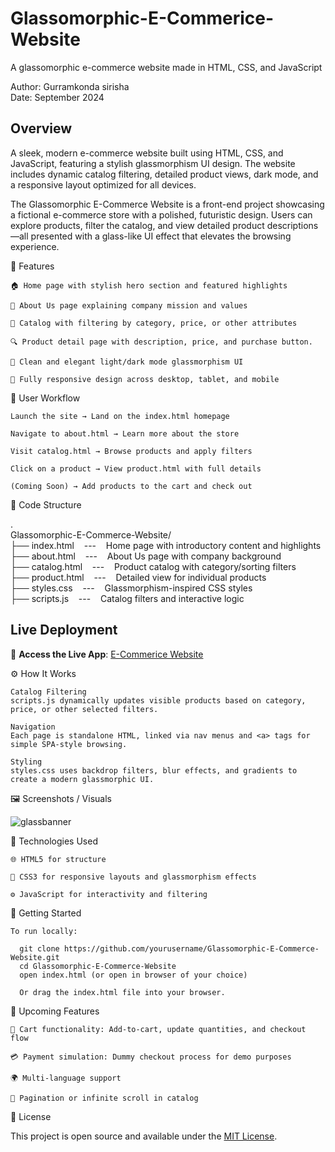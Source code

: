 # Glassomorphic-E-Commerice-Website
A glassomorphic e-commerce website made in HTML, CSS, and JavaScript

Author: Gurramkonda sirisha <br>
Date: September 2024

## Overview

A sleek, modern e-commerce website built using HTML, CSS, and JavaScript, featuring a stylish glassmorphism UI design.
The website includes dynamic catalog filtering, detailed product views,  dark mode, and a responsive layout optimized for all devices.

The Glassomorphic E-Commerce Website is a front-end project showcasing a fictional e-commerce store with a polished, futuristic design.
Users can explore products, filter the catalog, and view detailed product descriptions—all presented with a glass-like UI effect that elevates the browsing experience.

🧩 Features

    🏠 Home page with stylish hero section and featured highlights

    📖 About Us page explaining company mission and values

    🛒 Catalog with filtering by category, price, or other attributes

    🔍 Product detail page with description, price, and purchase button.

    🎨 Clean and elegant light/dark mode glassmorphism UI

    📱 Fully responsive design across desktop, tablet, and mobile

🔄 User Workflow

    Launch the site → Land on the index.html homepage

    Navigate to about.html → Learn more about the store

    Visit catalog.html → Browse products and apply filters

    Click on a product → View product.html with full details

    (Coming Soon) → Add products to the cart and check out

📁 Code Structure

.<br>
Glassomorphic-E-Commerce-Website/<br>
├── index.html &nbsp;&nbsp;&nbsp;---&nbsp;&nbsp;&nbsp; Home page with introductory content and highlights<br>
├── about.html &nbsp;&nbsp;&nbsp;---&nbsp;&nbsp;&nbsp; About Us page with company background<br>
├── catalog.html &nbsp;&nbsp;&nbsp;---&nbsp;&nbsp;&nbsp; Product catalog with category/sorting filters<br>
├── product.html &nbsp;&nbsp;&nbsp;---&nbsp;&nbsp;&nbsp; Detailed view for individual products<br>
├── styles.css &nbsp;&nbsp;&nbsp;---&nbsp;&nbsp;&nbsp; Glassmorphism-inspired CSS styles<br>
├── scripts.js &nbsp;&nbsp;&nbsp;---&nbsp;&nbsp;&nbsp; Catalog filters and interactive logic<br>

## **Live Deployment**  
🔗 **Access the Live App**: [E-Commerice Website](https://frauddetection-flask.onrender.com/)

⚙️ How It Works

    Catalog Filtering
    scripts.js dynamically updates visible products based on category, price, or other selected filters.

    Navigation
    Each page is standalone HTML, linked via nav menus and <a> tags for simple SPA-style browsing.

    Styling
    styles.css uses backdrop filters, blur effects, and gradients to create a modern glassmorphic UI.

🖼️ Screenshots / Visuals

![glassbanner](https://github.com/user-attachments/assets/2b4cb733-997b-4fe7-8f05-a05bfe44a592)


🧰 Technologies Used

    🌐 HTML5 for structure

    🎨 CSS3 for responsive layouts and glassmorphism effects

    ⚙️ JavaScript for interactivity and filtering

🚀 Getting Started

    To run locally:

      git clone https://github.com/yourusername/Glassomorphic-E-Commerce-Website.git
      cd Glassomorphic-E-Commerce-Website
      open index.html (or open in browser of your choice)

      Or drag the index.html file into your browser.

🌱 Upcoming Features

    🛒 Cart functionality: Add-to-cart, update quantities, and checkout flow

    💳 Payment simulation: Dummy checkout process for demo purposes

    🌍 Multi-language support

    🔄 Pagination or infinite scroll in catalog

🪪 License

This project is open source and available under the [MIT License](https://opensource.org/license/mit).
